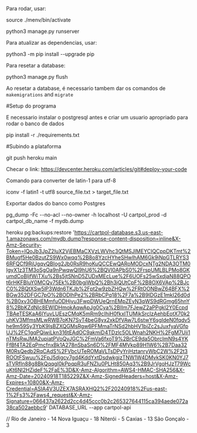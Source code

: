 Para rodar, usar:

source ./menv/bin/activate

python3 manage.py runserver

Para atualizar as dependencias, usar:

python3 -m pip install --upgrade pip

Para resetar a database:

python3 manage.py flush

Ao resetar a database, é necessario tambem dar os comandos de `makemigrations` and `migrate`

#Setup do programa

E necessario instalar o postgresql antes e criar um usuario apropriado para rodar o banco de dados

pip install -r ./requirements.txt 

#Subindo a plataforma

git push heroku main

Checar o link: https://devcenter.heroku.com/articles/git#deploy-your-code

Comando para converter de latin-1 para utf-8

iconv -f latin1 -t utf8 source_file.txt > target_file.txt

Exportar dados do banco como Postgres

pg_dump -Fc --no-acl --no-owner -h localhost -U cartpol_prod -d cartpol_db_name -f mydb.dump

heroku pg:backups:restore 'https://cartpol-database.s3.us-east-1.amazonaws.com/mydb.dump?response-content-disposition=inline&X-Amz-Security-Token=IQoJb3JpZ2luX2VjEBMaCXVzLWVhc3QtMSJIMEYCIQCppDKTmt%2BMugf5He0BzutZS9Wx0wqq%2B8o8YzcHYheSHwIhAM6Gk9iNpGTLRYS36RFQCf9RjUgqvQBIog2Jb0RsR9hoKuQCCEwQARoMODcxNTg2NDA3OTM0IgyX1z3TM3oSgOa9nPwqwQI9hU6%2BQVI0APbS0%2FrspUMLBLPMo8GKumdCoBIjfWiTXu%2Bs5jtSNnD5ZUDxMEcLue%2F6UOFs25wSxdjaN88QPOt6rHKFBluY0MCQy75Ek%2B0bgjWbQ%2Bh3jQUtCpF%2B8OX6VAp%2BJcC0%2BQtXSw5lP3Wdn6TKJb%2Fpt2w9zbZHQw%2FRtOONBwZ64BFX%2BGw352DFGC7pO%2BODlhPe2%2BRbCPq18%2F7a%2B9IDGzE1mkI26d0d%2B0xv3OBHEMmfuODHjyu3FwpDWUeQrnEMpZEyN3qWS9dRGmg65hnY8%2BbKZdNIc8EWIDHmokAqwApJg0Cya%2BIIm7FJewZ2aPPgkl2Y0EcpdTBAeTESKaA6IYuvLUEszCMqK5mRm9cIhiH0fkxITUMikSrcIzAehbEotX70k2uhKV3MfmsMLwRWB7oKN7SvT4beG8yx2xkDfVAw7L6stwY6sgIdeN0fqdv5he9m59Sy3YbK9lsBZXQGMsRgw6PFMmaTrNSd2hbHV1bjZc2sJuxfyaVGfpUJ%2FC1gqPQjwiLkn316tEAdOC9akmiD4TDzlc5OLWnah2NKH%2FgM7Uii1nTMsRwJMA2upiatPVoQvJGC%2FmVa6fxoT9%2BrCE9da5ObrcImN9s4YKFfBf4TA2EqPmcfnxBk1A278nSbaSn6D%2FMF4MVkp89H1W6%2B7Daa32M0RsQedb2RqCAdS%2FVbcUTeROMaVLTsDPyYrjHztanryWbC2W%2F2t3ROOtFSwuu%2FpJ5djgcv7gd4KddYxtDsdwkgjzTNW1W4DMvkSK0KN0YJ7sTVRfIn88g8BkQqqgI0kPpqpR3uFNZIu0PLHt850Aq3%2B9JrVgoHJzT79WcuKt6Nl2HZideF%2FaE%3D&X-Amz-Algorithm=AWS4-HMAC-SHA256&X-Amz-Date=20240918T185229Z&X-Amz-SignedHeaders=host&X-Amz-Expires=10800&X-Amz-Credential=ASIA4V3UZEX7ASRAXHQ2%2F20240918%2Fus-east-1%2Fs3%2Faws4_request&X-Amz-Signature=066437a2622d2cc4d45ccc0b2c265327644115ca394aede072a38ca502aebbc9' DATABASE_URL --app cartpol-api

//
Rio de Janeiro - 14
Nova Iguaçu - 18
Niterói - 5
Caxias - 13
São Gonçalo - 3
